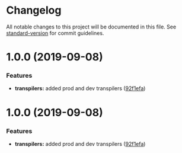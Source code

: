 # Changelog

All notable changes to this project will be documented in this file. See [standard-version](https://github.com/conventional-changelog/standard-version) for commit guidelines.

<a name="1.0.0"></a>
# 1.0.0 (2019-09-08)


### Features

* **transpilers:** added prod and dev transpilers ([92f1efa](https://github.com/collin-miller/node-js-starter-kit/commit/92f1efa))



<a name="1.0.0"></a>
# 1.0.0 (2019-09-08)


### Features

* **transpilers:** added prod and dev transpilers ([92f1efa](https://github.com/collin-miller/node-js-starter-kit/commit/92f1efa))
